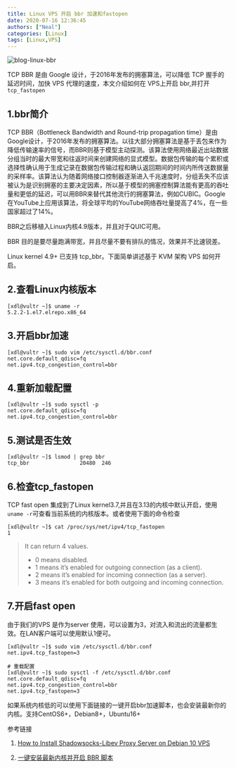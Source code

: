 ```yaml
---
title: Linux VPS 开启 bbr 加速和fastopen
date: 2020-07-16 12:36:45
authors: ["Neal"]
categories: [Linux]
tags: [Linux,VPS]
---
```




![blog-linux-bbr](https://pengshp.coding.net/p/images/d/images/git/raw/master/blog-linux-bbr.png "Linux BBR")

TCP BBR 是由 Google 设计，于2016年发布的拥塞算法，可以降低 TCP 握手的延迟时间，加快 VPS 代理的速度，本文介绍如何在 VPS上开启 bbr,并打开`tcp_fastopen`

<!--more-->



## 1.bbr简介

TCP BBR（Bottleneck Bandwidth and Round-trip propagation time）是由Google设计，于2016年发布的拥塞算法。以往大部分拥塞算法是基于丢包来作为降低传输速率的信号，而BBR则基于模型主动探测。该算法使用网络最近出站数据分组当时的最大带宽和往返时间来创建网络的显式模型。数据包传输的每个累积或选择性确认用于生成记录在数据包传输过程和确认返回期间的时间内所传送数据量的采样率。该算法认为随着网络接口控制器逐渐进入千兆速度时，分组丢失不应该被认为是识别拥塞的主要决定因素，所以基于模型的拥塞控制算法能有更高的吞吐量和更低的延迟，可以用BBR来替代其他流行的拥塞算法，例如CUBIC。Google在YouTube上应用该算法，将全球平均的YouTube网络吞吐量提高了4%，在一些国家超过了14%。

BBR之后移植入Linux内核4.9版本，并且对于QUIC可用。

BBR 目的是要尽量跑满带宽，并且尽量不要有排队的情况，效果并不比速锐差。

Linux kernel 4.9+ 已支持 tcp_bbr。下面简单讲述基于 KVM 架构 VPS 如何开启。

## 2.查看Linux内核版本

```shell
[xdl@vultr ~]$ uname -r
5.2.2-1.el7.elrepo.x86_64
```



## 3.开启bbr加速

```shell
[xdl@vultr ~]$ sudo vim /etc/sysctl.d/bbr.conf
net.core.default_qdisc=fq
net.ipv4.tcp_congestion_control=bbr
```

## 4.重新加载配置

```shell
[xdl@vultr ~]$ sudo sysctl -p
net.core.default_qdisc=fq
net.ipv4.tcp_congestion_control=bbr
```



## 5.测试是否生效

```shell
[xdl@vultr ~]$ lsmod | grep bbr
tcp_bbr                20480  246
```



## 6.检查tcp_fastopen

TCP fast open 集成到了Linux kernel3.7,并且在3.13的内核中默认开启，使用`uname -r`可查看当前系统的内核版本。或者使用下面的命令检查

```shell
[xdl@vultr ~]$ cat /proc/sys/net/ipv4/tcp_fastopen
1
```

> It can return 4 values.
>
> - 0 means disabled.
> - 1 means it’s enabled for outgoing connection (as a client).
> - 2 means it’s enabled for incoming connection (as a server).
> - 3 means it’s enabled for both outgoing and incoming connection.



## 7.开启fast open

由于我们的VPS 是作为server 使用，可以设置为3，对流入和流出的流量都生效。在LAN客户端可以使用默认1便可。

```shell
[xdl@vultr ~]$ sudo vim /etc/sysctl.d/bbr.conf
net.ipv4.tcp_fastopen=3

# 重载配置
[xdl@vultr ~]$ sudo sysctl -f /etc/sysctl.d/bbr.conf
net.core.default_qdisc=fq
net.ipv4.tcp_congestion_control=bbr
net.ipv4.tcp_fastopen=3
```

如果系统内核低的可以使用下面链接的一键开启bbr加速脚本，也会安装最新你的内核。支持CentOS6+，Debian8+，Ubuntu16+

参考链接

1. [How to Install Shadowsocks-Libev Proxy Server on Debian 10 VPS](https://www.linuxbabe.com/debian/install-shadowsocks-libev-proxy-server-debian-10)

2. [一键安装最新内核并开启 BBR 脚本](https://teddysun.com/489.html)
